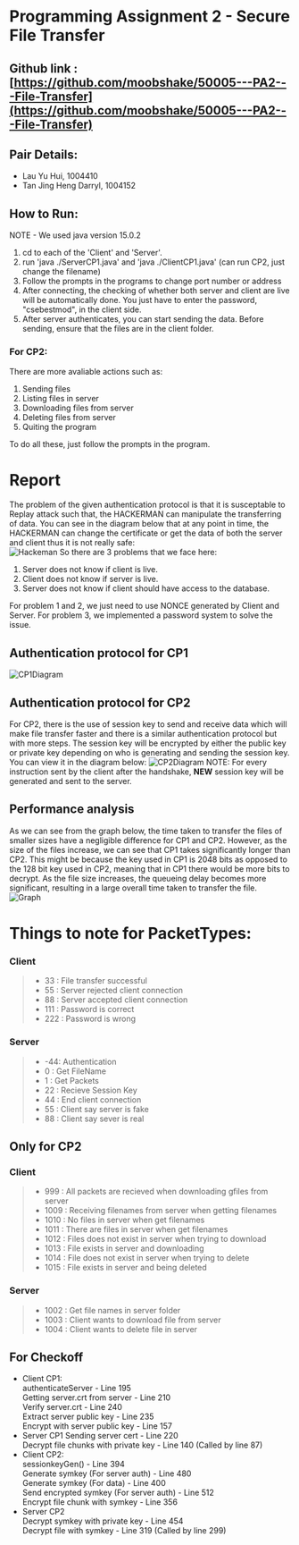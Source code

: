 # Programming Assignment 2 - Secure File Transfer
## Github link : [https://github.com/moobshake/50005---PA2---File-Transfer](https://github.com/moobshake/50005---PA2---File-Transfer)
## Pair Details:
- Lau Yu Hui, 1004410
- Tan Jing Heng Darryl, 1004152
## How to Run:
NOTE - We used java version 15.0.2  
1. cd to each of the 'Client' and 'Server'.
2. run 'java ./ServerCP1.java' and 'java ./ClientCP1.java' (can run CP2, just change the filename)
3. Follow the prompts in the programs to change port number or address
4. After connecting, the checking of whether both server and client are live will be automatically done. You just have to enter the password, "csebestmod", in the client side. 
5. After server authenticates, you can start sending the data. Before sending, ensure that the files are in the client folder.
### For CP2:
There are more avaliable actions such as:  
1. Sending files  
2. Listing files in server
3. Downloading files from server
4. Deleting files from server
5. Quiting the program  

To do all these, just follow the prompts in the program.
# Report
The problem of the given authentication protocol is that it is susceptable to Replay attack such that, the HACKERMAN can manipulate the transferring of data. You can see in the diagram below that at any point in time, the HACKERMAN can change the certificate or get the data of both the server and client thus it is not really safe:  
![Hackeman](Diagrams/min.png)
So there are 3 problems that we face here:
1. Server does not know if client is live.
2. Client does not know if server is live.
3. Server does not know if client should have access to the database.

For problem 1 and 2, we just need to use NONCE generated by Client and Server. For problem 3, we implemented a password system to solve the issue.
## Authentication protocol for CP1
![CP1Diagram](Diagrams/cp1.png)
## Authentication protocol for CP2
For CP2, there is the use of session key to send and receive data which will make file transfer faster and there is a similar authentication protocol but with more steps. The session key will be encrypted by either the public key or private key depending on who is generating and sending the session key. You can view it in the diagram below:
![CP2Diagram](Diagrams/cp2.png)
NOTE: For every instruction sent by the client after the handshake, **NEW** session key will be generated and sent to the server.
## Performance analysis
As we can see from the graph below, the time taken to transfer the files of smaller sizes have a negligible difference for CP1 and CP2. However, as the size of the files increase, we can see that CP1 takes significantly longer than CP2. This might be because the key used in CP1 is 2048 bits as opposed to the 128 bit key used in CP2, meaning that in CP1 there would be more bits to decrypt. As the file size increases, the queueing delay becomes more significant, resulting in a large overall time taken to transfer the file.
![Graph](Diagrams/graph.png)
# Things to note for PacketTypes:
### Client
>- 33 : File transfer   successful
>- 55 : Server rejected client connection
>- 88 : Server accepted client connection
>- 111 : Password is correct
>- 222 : Password is wrong
### Server
>- -44: Authentication
>- 0 : Get FileName  
>- 1 : Get Packets  
>- 22 : Recieve Session Key
>- 44 : End client connection
>- 55 : Client say server is fake  
>- 88 : Client say sever is real
## Only for CP2
### Client
>- 999 : All packets are recieved when downloading gfiles from server
>- 1009 : Receiving filenames from server when getting filenames  
>- 1010 : No files in server when get filenames  
>- 1011 : There are files in server when get filenames  
>- 1012 : Files does not exist in server when trying to download  
>- 1013 : File exists in server and downloading  
>- 1014 : File does not exist in server when trying to delete  
>- 1015 : File exists in server and being deleted
### Server
>- 1002 : Get file names in server folder  
>- 1003 : Client wants to download file from server  
>- 1004 : Client wants to delete file in server
## For Checkoff
- Client CP1:  
authenticateServer - Line 195  
Getting server.crt from server - Line 210  
Verify server.crt - Line 240  
Extract server public key - Line 235  
Encrypt with server public key - Line 157
- Server CP1
Sending server cert - Line 220  
Decrypt file chunks with private key - Line 140 (Called by line 87)
- Client CP2:  
sessionkeyGen() - Line 394  
Generate symkey (For server auth) - Line 480  
Generate symkey (For data) - Line 400  
Send encrypted symkey (For server auth) - Line 512  
Encrypt file chunk with symkey - Line 356  
- Server CP2  
Decrypt symkey with private key - Line 454  
Decrypt file with symkey - Line 319 (Called by line 299)